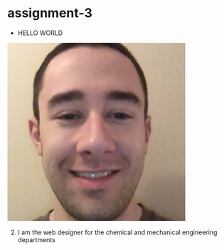 # assignment-3

* HELLO WORLD



![alt text][selfie]

[selfie]: mammarelli-pic.jpg

2. I am the web designer for the chemical and mechanical engineering departments
